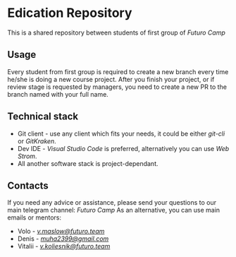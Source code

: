 # Edication Repository

This is a shared repository between students of first group of *Futuro Camp*

## Usage

Every student from first group is required to create a new branch every time he/she is doing a new course project.
After you finish your project, or if review stage is requested by managers, you need to create a new PR to the branch named with your full name.

## Technical stack

  * Git client - use any client which fits your needs, it could be either *git-cli* or *GitKraken*.
  * Dev IDE - *Visual Studio Code* is preferred, alternatively you can use *Web Strom*.
  * All another software stack is project-dependant.

## Contacts

If you need any advice or assistance, please send your questions to our main telegram channel: *Futuro Camp*
As an alternative, you can use main emails or mentors:

  * Volo - *v.maslow@futuro.team*
  * Denis - *muha2399@gmail.com*
  * Vitalii - *v.koliesnik@futuro.team*
